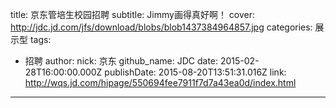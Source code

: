 title: 京东管培生校园招聘
subtitle: Jimmy画得真好啊！
cover: http://jdc.jd.com/jfs/download/blobs/blob1437384964857.jpg
categories: 展示型
tags:
  - 招聘
author:
  nick: 京东
  github_name: JDC
date: 2015-02-28T16:00:00.000Z
publishDate: 2015-08-20T13:51:31.016Z
link: http://wqs.jd.com/hipage/550694fee7911f7d7a43ea0d/index.html
---